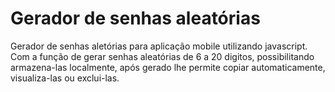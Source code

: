 # Gerador de senhas aleatórias #
Gerador de senhas aletórias para aplicação mobile utilizando javascript.
Com a função de gerar senhas aleatórias de 6 a 20 digitos,
possibilitando armazena-las localmente, após gerado lhe permite copiar automaticamente, visualiza-las ou exclui-las.
